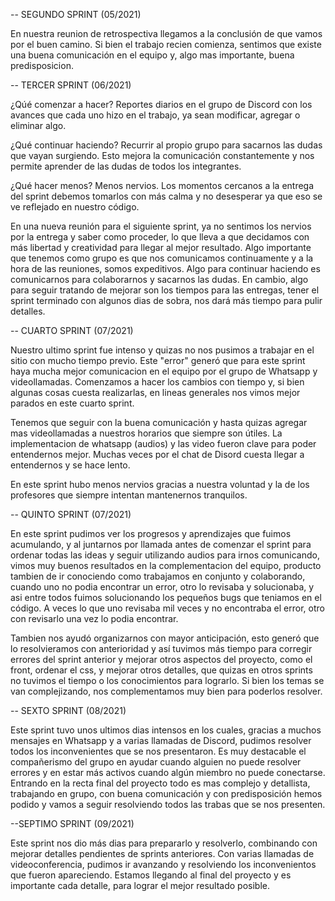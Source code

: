 
-- SEGUNDO SPRINT (05/2021)

En nuestra reunion de retrospectiva llegamos a la conclusión de que vamos por el buen camino. Si bien el trabajo recien comienza, sentimos que existe una buena comunicación en el equipo y, algo mas importante, buena predisposicion.

-- TERCER SPRINT (06/2021)

¿Qúé comenzar a hacer?
Reportes diarios en el grupo de Discord con los avances que cada uno hizo en el trabajo, ya sean modificar, agregar o eliminar algo.

¿Qué continuar haciendo?
Recurrir al propio grupo para sacarnos las dudas que vayan surgiendo. Esto mejora la comunicación constantemente y nos permite aprender de las dudas de todos los integrantes.

¿Qué hacer menos?
Menos nervios. Los momentos cercanos a la entrega del sprint debemos tomarlos con más calma y no desesperar ya que eso se ve reflejado en nuestro código.

En una nueva reunión para el siguiente sprint, ya no sentimos los nervios por la entrega y saber como proceder, lo que lleva a que decidamos con más libertad y creatividad para llegar al mejor resultado. Algo importante que tenemos como grupo es que nos comunicamos continuamente y a la hora de las reuniones, somos expeditivos. 
Algo para continuar haciendo es comunicarnos para colaborarnos y sacarnos las dudas. En cambio, algo para seguir tratando de mejorar son los tiempos para las entregas, tener el sprint terminado con algunos dias de sobra, nos dará más tiempo para pulir detalles.

-- CUARTO SPRINT (07/2021)

Nuestro ultimo sprint fue intenso y quizas no nos pusimos a trabajar en el sitio con mucho tiempo previo. Este "error" generó que para este sprint haya mucha mejor comunicacion en el equipo por el grupo de Whatsapp y videollamadas. Comenzamos a hacer los cambios con tiempo y, si bien algunas cosas cuesta realizarlas, en lineas generales nos vimos mejor parados en este cuarto sprint.

Tenemos que seguir con la buena comunicación y hasta quizas agregar mas videollamadas a nuestros horarios que siempre son útiles.
La implementacion de whatsapp (audios) y las video fueron clave para poder entendernos mejor. Muchas veces por el chat de Disord cuesta llegar a entendernos y se hace lento.

En este sprint hubo menos nervios gracias a nuestra voluntad y la de los profesores que siempre intentan mantenernos tranquilos.

-- QUINTO SPRINT (07/2021)

En este sprint pudimos ver los progresos y aprendizajes que fuimos acumulando, y al juntarnos por llamada antes de comenzar el sprint para ordenar todas las ideas y seguir utilizando audios para irnos comunicando, vimos muy buenos resultados en la complementacion del equipo, producto tambien de ir conociendo como trabajamos en conjunto y colaborando, cuando uno no podia encontrar un error, otro lo revisaba y solucionaba, y asi entre todos fuimos solucionando los pequeños bugs que teniamos en el código. A veces lo que uno revisaba mil veces y no encontraba el error, otro con revisarlo una vez lo podia encontrar.

Tambien nos ayudó organizarnos con mayor anticipación, esto generó que lo resolvieramos con anterioridad y así tuvimos más tiempo para corregir errores del sprint anterior y mejorar otros aspectos del proyecto, como el front, ordenar el css, y mejorar otros detalles, que quizas en otros sprints no tuvimos el tiempo o los conocimientos para lograrlo. Si bien los temas se van complejizando, nos complementamos muy bien para poderlos resolver.

-- SEXTO SPRINT (08/2021)

Este sprint tuvo unos ultimos dias intensos en los cuales, gracias a muchos mensajes en Whatsapp y a varias llamadas de Discord, pudimos resolver todos los inconvenientes que se nos presentaron. Es muy destacable el compañerismo del grupo en ayudar cuando alguien no puede resolver errores y en estar más activos cuando algún miembro no puede conectarse.  
Entrando en la recta final del proyecto todo es mas complejo y detallista, trabajando en grupo, con buena comunicación y con predisposición hemos podido y vamos a seguir resolviendo todos las trabas que se nos presenten.

--SEPTIMO SPRINT (09/2021)

Este sprint nos dio más dias para prepararlo y resolverlo, combinando con mejorar detalles pendientes de sprints anteriores. Con varias llamadas de videoconferencia, pudimos ir avanzando y resolviendo los inconvenientos que fueron apareciendo.
Estamos llegando al final del proyecto y es importante cada detalle, para lograr el mejor resultado posible.